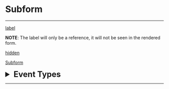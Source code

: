# Subform
---

[label](/properties/fieldModel/label.md ':include')
 
 __NOTE__: The label will only be a reference, it will not be seen in the rendered form.

[hidden](/properties/fieldModel/hidden.md ':include')


[Subform](/properties/fieldModel/fieldModelForm/form-version.md ':include')

<details>
<summary style="font-size: 25px; font-weight: bold;"> Event Types </summary>

</details>

---